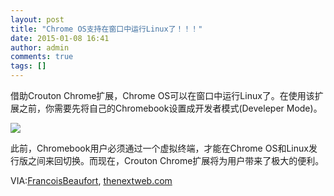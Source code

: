 ```yaml
---
layout: post
title: "Chrome OS支持在窗口中运行Linux了！！！"
date: 2015-01-08 16:41
author: admin
comments: true
tags: []
---
```

借助Crouton Chrome扩展，Chrome OS可以在窗口中运行Linux了。在使用该扩展之前，你需要先将自己的Chromebook设置成开发者模式(Develeper Mode)。

<a href="http://www.chromi.org/archives/14855/screenshot-2014-12-29-at-11-09-09-am" rel="attachment wp-att-14856">![](http://img.chromi.org/2015/01/Screenshot-2014-12-29-at-11.09.09-AM.png)</a>

此前，Chromebook用户必须通过一个虚拟终端，才能在Chrome OS和Linux发行版之间来回切换。而现在，Crouton Chrome扩展将为用户带来了极大的便利。

VIA:[FrancoisBeaufort](https://plus.google.com/u/0/+FrancoisBeaufort/posts/JDVkXALPcNq), [thenextweb.com](http://thenextweb.com/google/2014/12/30/chromebooks-can-now-run-linux-window/)

&nbsp;

